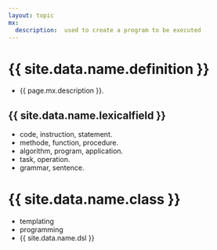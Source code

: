 ```yaml
---
layout: topic
mx:
  description:  used to create a program to be executed 
---
```




# {{ site.data.name.definition }}
- {{ page.mx.description }}.

## {{ site.data.name.lexicalfield }}

- code, instruction, statement.
- methode, function, procedure.
- algorithm, program, application.
- task, operation.
- grammar, sentence.

# {{ site.data.name.class }}
- templating
- programming
- {{ site.data.name.dsl }}

